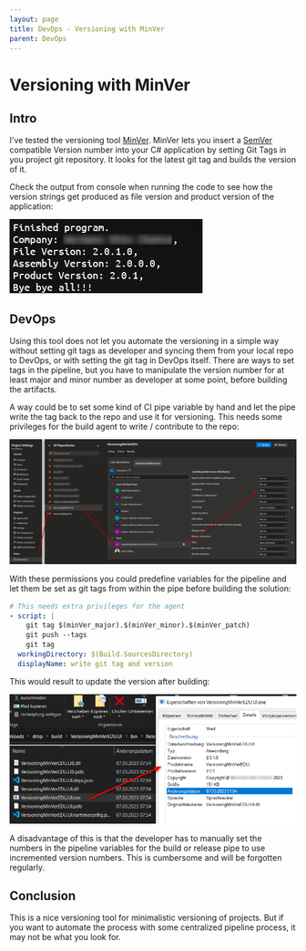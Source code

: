 ```yaml
---
layout: page
title: DevOps - Versioning with MinVer
parent: DevOps
---
```


# Versioning with MinVer

## Intro

I've tested the versioning tool [MinVer](https://github.com/adamralph/minver).
MinVer lets you insert a [SemVer](https://semver.org/spec/v2.0.0.html) compatible Version number into your C# application by setting Git Tags in you project git repository. It looks for the latest git tag and builds the version of it. 

Check the output from console when running the code to see how the version strings get produced as file version and product version of the application:

![console output](/assets/images/articles/DevOps/DevOps_minVer_Console.png)


## DevOps

Using this tool does not let you automate the versioning in a simple way without setting git tags as developer and syncing them from your local repo to DevOps, or with setting the git tag in DevOps itself. There are ways to set tags in the pipeline, but you have to manipulate the version number for at least major and minor number as developer at some point, before building the artifacts. 

A way could be to set some kind of CI pipe variable by hand and let the pipe write the tag back to the repo and use it for versioning. This needs some privileges for the build agent to write / contribute to the repo:

![allow Contribute](/assets/images/articles/DevOps/DevOps_minVer_contribute.png)

With these permissions you could predefine variables for the pipeline and let them be set as git tags from within the pipe before building the solution:

```yaml
# This needs extra privileges for the agent 
- script: |
    git tag $(minVer_major).$(minVer_minor).$(minVer_patch)
    git push --tags
    git tag
  workingDirectory: $(Build.SourcesDirectory)
  displayName: write git tag and version
```

 This would result to update the version after building:

![exe properties](/assets/images/articles/DevOps/DevOps_minVer_exeProps.png)

A disadvantage of this is that the developer has to manually set the numbers in the pipeline variables for the build or release pipe to use incremented version numbers. 
This is cumbersome and will be forgotten regularly.

## Conclusion

This is a nice versioning tool for minimalistic versioning of projects. But if you want to automate the process with some centralized pipeline process, it may not be what you look for.